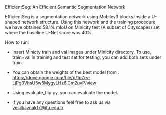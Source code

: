 EfficientSeg: An Efficient Semantic Segmentation Network

EfficientSeg is a segmentation network using Mobilev3 blocks inside a U-shaped network structure. Using this network and the training procedure we have obtained 58.1% mIoU on Minicity test (A subset of Cityscapes) set where the baseline U-Net score was 40%.


How to run:

- Insert Minicty train and val images under Minicity directory. To use, train+val in training and test set for testing, you can add both sets under train.

- You can obtain the weights of the best model from : https://drive.google.com/file/d/1pZrv-LjPg3VhsU5w5MygyLHz6lCm2uvP/view

- Using evaluate_flip.py, you can evaluate the model.

- If you have any questions feel free to ask us via yesilkaynak17@itu.edu.tr
